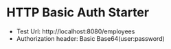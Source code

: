 # HTTP Basic Auth Starter
- Test Url: http://localhost:8080/employees
- Authorization header: Basic Base64(user:password)